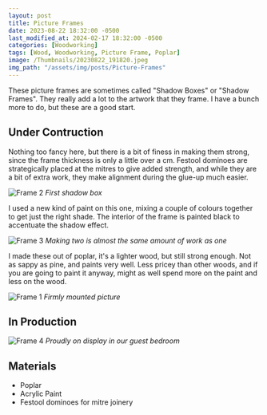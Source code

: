 ```yaml
---
layout: post
title: Picture Frames
date: 2023-08-22 18:32:00 -0500
last_modified_at: 2024-02-17 18:32:00 -0500
categories: [Woodworking]
tags: [Wood, Woodworking, Picture Frame, Poplar]
image: /Thumbnails/20230822_191820.jpeg
img_path: "/assets/img/posts/Picture-Frames"
---
```


These picture frames are sometimes called "Shadow Boxes" or "Shadow Frames".  They really add a lot to the artwork that they frame.  I have a bunch more to do, but these are a good start.  

## Under Contruction

Nothing too fancy here, but there is a bit of finess in making them strong, since the frame thickness is only a little over a cm.  Festool dominoes are strategically placed at the mitres to give added strength, and while they are a bit of extra work, they make alignment during the glue-up much easier.

![Frame 2][Frame 2]
_First shadow box_

I used a new kind of paint on this one, mixing a couple of colours together to get just the right shade.  The interior of the frame is painted black to accentuate the shadow effect.

![Frame 3][Frame 3]
_Making two is almost the same amount of work as one_

I made these out of poplar, it's a lighter wood, but still strong enough.  Not as sappy as pine, and paints very well.  Less pricey than other woods, and if you are going to paint it anyway, might as well spend more on the paint and less on the wood.

![Frame 1][Frame 1]
_Firmly mounted picture_

## In Production

![Frame 4][Frame 4]
_Proudly on display in our guest bedroom_

## Materials

- Poplar
- Acrylic Paint
- Festool dominoes for mitre joinery

[Frame 1]: 20230822_191820.jpeg
[Frame 2]: 20230822_184956.jpeg
[Frame 3]: 20230822_184948.jpeg
[Frame 4]: IMG_0636.jpeg
